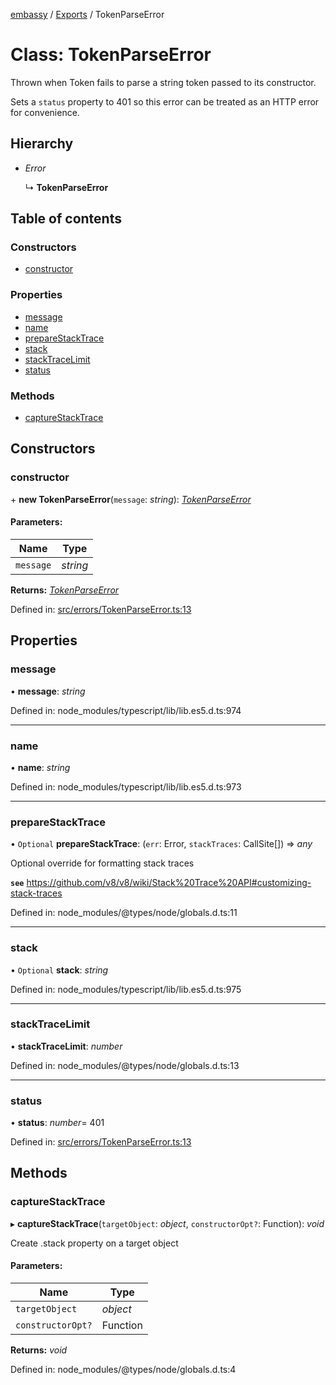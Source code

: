 [embassy](../README.md) / [Exports](../modules.md) / TokenParseError

# Class: TokenParseError

Thrown when Token fails to parse a string token passed to its constructor.

Sets a `status` property to 401 so this error can be treated as an HTTP error
for convenience.

## Hierarchy

* *Error*

  ↳ **TokenParseError**

## Table of contents

### Constructors

- [constructor](tokenparseerror.md#constructor)

### Properties

- [message](tokenparseerror.md#message)
- [name](tokenparseerror.md#name)
- [prepareStackTrace](tokenparseerror.md#preparestacktrace)
- [stack](tokenparseerror.md#stack)
- [stackTraceLimit](tokenparseerror.md#stacktracelimit)
- [status](tokenparseerror.md#status)

### Methods

- [captureStackTrace](tokenparseerror.md#capturestacktrace)

## Constructors

### constructor

\+ **new TokenParseError**(`message`: *string*): [*TokenParseError*](tokenparseerror.md)

#### Parameters:

Name | Type |
------ | ------ |
`message` | *string* |

**Returns:** [*TokenParseError*](tokenparseerror.md)

Defined in: [src/errors/TokenParseError.ts:13](https://github.com/TomFrost/Embassy/blob/46b38ed/src/errors/TokenParseError.ts#L13)

## Properties

### message

• **message**: *string*

Defined in: node_modules/typescript/lib/lib.es5.d.ts:974

___

### name

• **name**: *string*

Defined in: node_modules/typescript/lib/lib.es5.d.ts:973

___

### prepareStackTrace

• `Optional` **prepareStackTrace**: (`err`: Error, `stackTraces`: CallSite[]) => *any*

Optional override for formatting stack traces

**`see`** https://github.com/v8/v8/wiki/Stack%20Trace%20API#customizing-stack-traces

Defined in: node_modules/@types/node/globals.d.ts:11

___

### stack

• `Optional` **stack**: *string*

Defined in: node_modules/typescript/lib/lib.es5.d.ts:975

___

### stackTraceLimit

• **stackTraceLimit**: *number*

Defined in: node_modules/@types/node/globals.d.ts:13

___

### status

• **status**: *number*= 401

Defined in: [src/errors/TokenParseError.ts:13](https://github.com/TomFrost/Embassy/blob/46b38ed/src/errors/TokenParseError.ts#L13)

## Methods

### captureStackTrace

▸ **captureStackTrace**(`targetObject`: *object*, `constructorOpt?`: Function): *void*

Create .stack property on a target object

#### Parameters:

Name | Type |
------ | ------ |
`targetObject` | *object* |
`constructorOpt?` | Function |

**Returns:** *void*

Defined in: node_modules/@types/node/globals.d.ts:4
